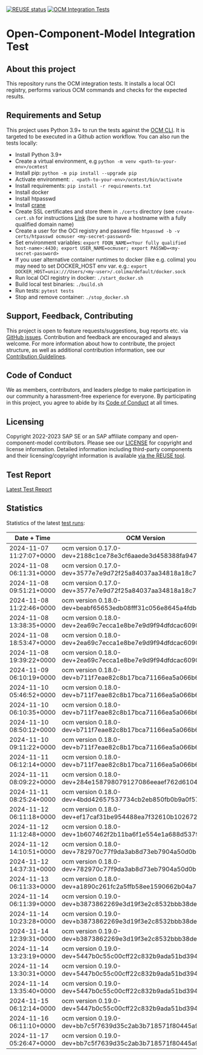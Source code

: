 [![REUSE status](https://api.reuse.software/badge/github.com/open-component-model/ocm-integrationtest)](https://api.reuse.software/info/github.com/open-component-model/ocm-integrationtest) [![OCM Integration Tests](https://github.com/open-component-model/ocm-integrationtest/actions/workflows/integrationtest.yaml/badge.svg?branch=main)](https://open-component-model.github.io/ocm-integrationtest/report.html)

# Open-Component-Model Integration Test

## About this project

This repository runs the OCM integration tests. It installs a local OCI registry, performs various OCM commands and checks for the expected results.

## Requirements and Setup

This project uses Python 3.9+ to run the tests against the [OCM CLI](https://github.com/open-component-model/ocm). It is targeted to be executed in a Github action workflow. You can also run the tests locally:

* Install Python 3.9+
* Create a virtual environment, e.g `python -m venv <path-to-your-env>/ocmtest`
* Install pip: `python -m pip install --upgrade pip`
* Activate environment: `. <path-to-your-env>/ocmtest/bin/activate`
* Install requirements: `pip install -r requirements.txt`
* Install docker
* Install htpasswd
* Install [crane](https://github.com/google/go-containerregistry/blob/main/cmd/crane/doc/crane.md)
* Create SSL certificates and store them in `./certs` directory (see `create-cert.sh` for instructions [Link](create-cert.sh) (be sure to have a hostname with a fully qualified domain name)
* Create a user for the OCI registry and passwd file: `htpasswd -b -v certs/htpasswd ocmuser <my-secret-password>`
* Set environment variables: `export FDQN_NAME=<Your fully qualified host-name>:4430; export USER_NAME=ocmuser; export PASSWD=<my-secret-password>`
* If you user alternative container runtimes to docker (like e.g. colima) you may need to set DOCKER_HOST env var. e.g.: `export DOCKER_HOST=unix:///Users/<my-user>/.colima/default/docker.sock`
* Run local OCI registry in docker: `./start_docker.sh`
* Build local test binaries: `./build.sh`
* Run tests: `pytest tests`
* Stop and remove container: `./stop_docker.sh`

## Support, Feedback, Contributing

This project is open to feature requests/suggestions, bug reports etc. via [GitHub issues](https://github.com/open-component-model/ocm-integrationtest/issues). Contribution and feedback are encouraged and always welcome. For more information about how to contribute, the project structure, as well as additional contribution information, see our [Contribution Guidelines](CONTRIBUTING.md).

## Code of Conduct

We as members, contributors, and leaders pledge to make participation in our community a harassment-free experience for everyone. By participating in this project, you agree to abide by its [Code of Conduct](CODE_OF_CONDUCT.md) at all times.

## Licensing

Copyright 2022-2023 SAP SE or an SAP affiliate company and open-component-model contributors. Please see our [LICENSE](LICENSE) for copyright and license information. Detailed information including third-party components and their licensing/copyright information is available [via the REUSE tool](https://api.reuse.software/info/github.com/open-component-model/ocm-integrationtest).

## Test Report

[Latest Test Report](https://open-component-model.github.io/ocm-integrationtest/report.html)

## Statistics

Statistics of the latest [test runs](https://github.com/open-component-model/ocm-integrationtest/actions/workflows/integrationtest.yaml):

Date + Time | OCM Version | Result
------------|-------------|-------
2024-11-07 11:27:07+0000 | ocm version 0.17.0-dev+2188c1ce78e3cf6aaede3d458388fa947891c581 | &#9989; (passed)
2024-11-08 06:11:31+0000 | ocm version 0.17.0-dev+3577e7e9d72f25a84037aa34818a18c735e95d0a | &#9989; (passed)
2024-11-08 09:51:21+0000 | ocm version 0.17.0-dev+3577e7e9d72f25a84037aa34818a18c735e95d0a | &#9989; (passed)
2024-11-08 11:22:46+0000 | ocm version 0.18.0-dev+beabf65653edb08fff31c056e8645a4fdba75c72 | &#9989; (passed)
2024-11-08 13:38:35+0000 | ocm version 0.18.0-dev+2ea69c7ecca1e8be7e9d9f94dfdcac6090f1c69d | &#9989; (passed)
2024-11-08 18:53:47+0000 | ocm version 0.18.0-dev+2ea69c7ecca1e8be7e9d9f94dfdcac6090f1c69d | &#9989; (passed)
2024-11-08 19:39:22+0000 | ocm version 0.18.0-dev+2ea69c7ecca1e8be7e9d9f94dfdcac6090f1c69d | &#9989; (passed)
2024-11-09 06:10:19+0000 | ocm version 0.18.0-dev+b711f7eae82c8b17bca71166ea5a066b6061573c | &#9989; (passed)
2024-11-10 05:46:52+0000 | ocm version 0.18.0-dev+b711f7eae82c8b17bca71166ea5a066b6061573c | &#9989; (passed)
2024-11-10 06:10:35+0000 | ocm version 0.18.0-dev+b711f7eae82c8b17bca71166ea5a066b6061573c | &#9989; (passed)
2024-11-10 08:50:12+0000 | ocm version 0.18.0-dev+b711f7eae82c8b17bca71166ea5a066b6061573c | &#9989; (passed)
2024-11-10 09:11:22+0000 | ocm version 0.18.0-dev+b711f7eae82c8b17bca71166ea5a066b6061573c | &#9989; (passed)
2024-11-11 06:12:14+0000 | ocm version 0.18.0-dev+b711f7eae82c8b17bca71166ea5a066b6061573c | &#9989; (passed)
2024-11-11 08:09:22+0000 | ocm version 0.18.0-dev+284e158798079127086eeaef762d61045bc5a583 | &#9989; (passed)
2024-11-11 08:25:24+0000 | ocm version 0.18.0-dev+4bdd42657537734cb2eb850fb0b9a0f578a7cf06 | &#9989; (passed)
2024-11-12 06:11:18+0000 | ocm version 0.18.0-dev+ef17caf31be954488ea7f32610b10267218db620 | &#9989; (passed)
2024-11-12 11:12:48+0000 | ocm version 0.18.0-dev+1b607462f2b11ba6f1e554e1a688d5379752dbf6 | &#9989; (passed)
2024-11-12 14:10:51+0000 | ocm version 0.18.0-dev+782970c77f9da3ab8d73eb7904a50d0b1a9d1aba | &#9989; (passed)
2024-11-12 14:37:31+0000 | ocm version 0.18.0-dev+782970c77f9da3ab8d73eb7904a50d0b1a9d1aba | &#9989; (passed)
2024-11-13 06:11:33+0000 | ocm version 0.18.0-dev+a1890c261fc2a5ffb58ee1590662b04a752fa9a0 | &#9989; (passed)
2024-11-14 06:11:39+0000 | ocm version 0.19.0-dev+b3873862269e3d19f3e2c8532bbb38ded6a162d1 | &#9989; (passed)
2024-11-14 10:23:28+0000 | ocm version 0.19.0-dev+b3873862269e3d19f3e2c8532bbb38ded6a162d1 | &#9989; (passed)
2024-11-14 12:39:31+0000 | ocm version 0.19.0-dev+b3873862269e3d19f3e2c8532bbb38ded6a162d1 | &#9989; (passed)
2024-11-14 13:23:19+0000 | ocm version 0.19.0-dev+5447b0c55c00cff22c832b9ada51bd3942d5f56a | &#9989; (passed)
2024-11-14 13:30:31+0000 | ocm version 0.19.0-dev+5447b0c55c00cff22c832b9ada51bd3942d5f56a | &#9989; (passed)
2024-11-14 13:35:40+0000 | ocm version 0.19.0-dev+5447b0c55c00cff22c832b9ada51bd3942d5f56a | &#9989; (passed)
2024-11-15 06:12:14+0000 | ocm version 0.19.0-dev+5447b0c55c00cff22c832b9ada51bd3942d5f56a | &#9989; (passed)
2024-11-16 06:11:10+0000 | ocm version 0.19.0-dev+bb7c5f7639d35c2ab3b718571f80445a9a7fc3ca | &#9989; (passed)
2024-11-17 05:26:47+0000 | ocm version 0.19.0-dev+bb7c5f7639d35c2ab3b718571f80445a9a7fc3ca | &#9989; (passed)
